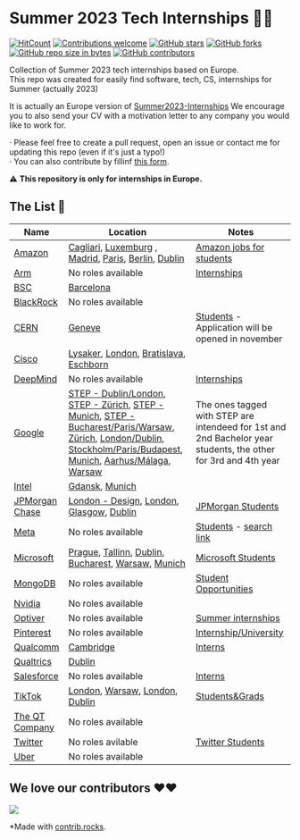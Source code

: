 # Summer 2023 Tech Internships 👩‍💻
[![HitCount](https://hits.dwyl.com/miquelt9/miquelt9.svg?style=flat-square&show=unique)](http://hits.dwyl.com/miquelt9/Summer-Europe-Internships)
[![Contributions welcome](https://img.shields.io/badge/contributions-welcome-brightgreen.svg?style=flat&show=unique)](/CONTRIBUTING.md)
[![GitHub stars](https://img.shields.io/github/stars/miquelt9/Summer-Europe-Internships.svg)](https://GitHub.com/miquelt9/Summer-Europe-Internships/stargazers/)
[![GitHub forks](https://img.shields.io/github/forks/miquelt9/Summer-Europe-Internships.svg)](https://GitHub.com/miquelt9/Summer-Europe-Internships/network/)
[![GitHub repo size in bytes](https://img.shields.io/github/repo-size/miquelt9/Summer-Europe-Internships.svg)](https://github.com/miquelt9/Summer-Europe-Internships)
[![GitHub contributors](https://img.shields.io/github/contributors/miquelt9/Summer-Europe-Internships.svg)](https://GitHub.com/miquelt9/Summer-Europe-Internships/graphs/contributors/)

Collection of Summer 2023 tech internships  based on Europe.      
This repo was created for easily find software, tech, CS, internships for Summer (actually 2023)                                                         

It is actually an Europe version of [Summer2023-Internships](https://github.com/pittcsc/Summer2023-Internships)
We encourage you to also send your CV with a motivation letter to any company you would like to work for.

· Please feel free to create a pull request, open an issue or contact me for updating this repo (even if it's just a typo!)                     
· You can also contribute by fillinf [this form](https://forms.gle/cTkmbD8ZWS38ZhwF8).

:warning: **This repository is only for internships in Europe.**

## The List 👔

| Name  |  Location |  Notes |
|---|---|-------------|
| [Amazon](https://www.amazon.jobs/) | [Cagliari](https://www.amazon.jobs/en/jobs/2208430/2023-software-development-engineer-internship), [Luxemburg](https://www.amazon.jobs/en/jobs/2206316/2023-software-development-engineer-internship) , [Madrid](https://www.amazon.jobs/en/jobs/2206047/2023-software-development-engineer-internship), [Paris](https://www.amazon.jobs/en/jobs/2206003/2023-software-development-engineer-internship-h-f), [Berlin](https://www.amazon.jobs/en/jobs/2205822/2023-software-development-engineer-internship), [Dublin](https://www.amazon.jobs/en/jobs/2204369/2023-front-end-engineer-intern) | [Amazon jobs for students](https://www.amazon.jobs/es/teams/internships-for-students) |
| [Arm](https://careers.arm.com/)| No roles available |[Internships](https://careers.arm.com/search-jobs?acm=8097040&alrpm=ALL&ascf=[%7B%22key%22:%22ALL%22,%22value%22:%22%22%7D])|
| [BSC](https://www.bsc.es/join-us/) | [Barcelona](https://www.bsc.es/join-us/excellence-career-opportunities/bsc-international-summer-hpc-internship-programme) ||
| [BlackRock](https://careers.blackrock.com/) | No roles available ||
| [CERN](https://careers.cern/) | [Geneve](https://careers.cern/summer) | [Students](https://careers.smartrecruiters.com/CERN/students) - Application will be opened in november |
| [Cisco](https://www.cisco.com/c/en/us/about/careers.html)| [Lysaker](https://jobs.cisco.com/jobs/ProjectDetail/Software-Engineering-Summer-Internship/1387077), [London](https://jobs.cisco.com/jobs/ProjectDetail/Network-Support-Engineer-Intern-Summer-2023-London-Meraki/1385167), [Bratislava](https://jobs.cisco.com/jobs/ProjectDetail/Software-Data-Engineer-Internship-Slido/1384614), [Eschborn](https://jobs.cisco.com/jobs/ProjectDetail/Internship-Cyber-Security-Bachelor-Master-Germany/1386196) ||
| [DeepMind](https://deepmind.com/careers) | No roles available | [Internships](https://deepmind.com/careers/internships)|
| [Google](https://careers.google.com/) | [STEP - Dublin/London](https://careers.google.com/jobs/results/117877745121141446/), [STEP - Zürich](https://careers.google.com/jobs/results/106502335259124422/), [STEP - Munich](https://careers.google.com/jobs/results/100509859448791750/), [STEP - Bucharest/Paris/Warsaw](https://careers.google.com/jobs/results/84503718927442630/), [Zürich](https://careers.google.com/jobs/results/131657924352058054/), [London/Dublin](https://careers.google.com/jobs/results/143356178315780806/), [Stockholm/Paris/Budapest](https://careers.google.com/jobs/results/124285698887819974/), [Munich](https://careers.google.com/jobs/results/120298869725504198/), [Aarhus/Málaga](https://careers.google.com/jobs/results/83280649680495302/), [Warsaw](https://careers.google.com/jobs/results/83576580980253382/) | The ones tagged with STEP are intendeed for 1st and 2nd Bachelor year students, the other for 3rd and 4th year |
| [Intel](https://jobs.intel.com/) | [Gdansk](https://jobs.intel.com/job/gdansk/software-engineer-intern/41147/34063312512), [Munich](https://jobs.intel.com/job/munich/software-engineering-intern-m-f-d/41147/35275161696) ||
| [JPMorgan Chase](https://careers.jpmorgan.com/us/en/students/programs) | [London - Design](https://jpmc.fa.oraclecloud.com/hcmUI/CandidateExperience/en/sites/CX_1001/job/210277442), [London](https://jpmc.fa.oraclecloud.com/hcmUI/CandidateExperience/en/sites/CX_1001/job/210277187/?utm_medium=jobshare), [Glasgow](https://jpmc.fa.oraclecloud.com/hcmUI/CandidateExperience/en/sites/CX_1001/job/210277332/?utm_medium=jobshare), [Dublin](https://jpmc.fa.oraclecloud.com/hcmUI/CandidateExperience/en/sites/CX_1001/job/210277425/?utm_medium=jobshare) | [JPMorgan Students](https://careers.jpmorgan.com/us/en/students/programs/software-engineer-summer#careers-section7) |
| [Meta](https://www.metacareers.com/jobs) | No roles available | [Students](https://www.metacareers.com/careerprograms/students/) - [search link](https://www.metacareers.com/jobs/?roles%5B0%5D=intern&is_leadership=0&teams%5B0%5D=Internship+-+Engineering%2C+Tech+%26+Design&teams%5B1%5D=Internship+-+Business&teams%5B2%5D=Internship+-+PhD&teams%5B3%5D=University+Grad+-+PhD+%26+Postdoc&teams%5B4%5D=University+Grad+-+Engineering%2C+Tech+%26+Design&teams%5B5%5D=University+Grad+-+Business&is_in_page=1) |
| [Microsoft](https://careers.microsoft.com/us/en) | [Prague](https://careers.microsoft.com/students/us/en/job/1382836/), [Tallinn](https://careers.microsoft.com/students/us/en/job/1383150/), [Dublin](https://careers.microsoft.com/students/us/en/job/1383756/), [Bucharest](https://careers.microsoft.com/students/us/en/job/1383736/), [Warsaw](https://careers.microsoft.com/students/us/en/job/1467202/), [Munich](https://careers.microsoft.com/students/us/en/job/1469965/) | [Microsoft Students](https://careers.microsoft.com/students/us/en)|
| [MongoDB](https://www.mongodb.com/careers) | No roles available | [Student Opportunities](https://www.mongodb.com/careers/departments/college-students) |
| [Nvidia](https://nvidia.wd5.myworkdayjobs.com/NVIDIAExternalCareerSite) | No roles available ||
| [Optiver](https://www.optiver.com/working-at-optiver/career-opportunities/) | No roles available | [Summer internships](https://www.optiver.com/internships/)|
| [Pinterest](https://www.pinterestcareers.com/) | No roles available | [Internship/University](https://www.pinterestcareers.com/early-career/internship-university-grad-phd-programs/) |
| [Qualcomm](https://www.qualcomm.com/company/careers) | [Cambridge](https://qualcomm.wd5.myworkdayjobs.com/en-US/External/job/Cambridge-GBR/Intern-engineer--Test-Development--Cambridge_3043919) | [Interns](https://qualcomm.wd5.myworkdayjobs.com/External?workerSubType=c6ccad57afa3017beba88a96f4007c06)
| [Qualtrics](https://www.qualtrics.com/careers/us/en) | [Dublin](https://www.qualtrics.com/careers/us/en/job/4581171/2023-Engineering-Internship-Dublin) | |
| [Salesforce](https://www.salesforce.com/company/careers/) | No roles available | [Interns](https://salesforce.wd1.myworkdayjobs.com/Futureforce_Internships) |
| [TikTok](https://careers.tiktok.com/) | [London](https://careers.tiktok.com/position/7140276012004542750/detail), [Warsaw](https://careers.tiktok.com/position/7139820786924030244/detail), [London](https://careers.tiktok.com/position/7138413101808486693/detail), [Dublin](https://careers.tiktok.com/position/7140276797581674765/detail) | [Students&Grads](https://careers.tiktok.com/position?type=3) |
| [The QT Company](https://the-qt-company.breezy.hr/) | No roles available ||
| [Twitter](https://careers.twitter.com/) | No roles avilable | [Twitter Students](https://careers.twitter.com/en/early-career.html) |
| [Uber](https://www.uber.com/us/en/careers/) | No roles available ||

## We love our contributors ❤️❤️
<a href="https://github.com/miquelt9/Summer-Europe-Internships/graphs/contributors">
  <img src="https://contrib.rocks/image?repo=miquelt9/Summer-Europe-Internships&columns=24&max=480" />
</a>      

*Made with [contrib.rocks](https://contrib.rocks).
